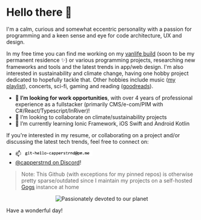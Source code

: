 # Hello there 👋

I'm a calm, curious and somewhat eccentric personality with a passion for programming and a keen sense and eye for code architecture, UX and design.

In my free time you can find me working on my [vanlife build](https://instagram.com/wheeldwell) (soon to be my permanent residence ✨) or various programming projects, researching new frameworks and tools and the latest trends in app/web design. I'm also interested in sustainability and climate change, having one hobby project dedicated to hopefully tackle that. Other hobbies include music ([my playlist](https://open.spotify.com/playlist/3UwTfkqZMLQ2Z4jJbpHwu2?si=e2b35ca587694a38)), concerts, sci-fi, gaming and reading ([goodreads](https://goodreads.com/capperstrnd)).

- 🤔 **I’m looking for work opportunities**, with over 4 years of professional experience as a fullstacker (primarily CMS/e-com/PIM with C#/React/Typescript/InRiver)!
- 👯 I’m looking to collaborate on climate/sustainability projects
- 🌱 I’m currently learning Ionic Framework, iOS Swift and Android Kotlin

If you're interested in my resume, or collaborating on a project and/or discussing the latest tech trends, feel free to connect on:
- 📫 !['robots beware - electrified postage method, ask a friend if you can't see this <3'](./assets/reachme.png)
- [@capperstrnd on Discord](https://discord.com/users/capperstrnd)!

> Note: This Github (with exceptions for my pinned repos) is otherwise pretty sparse/outdated since I maintain my projects on a self-hosted [Gogs](https://github.com/gogs/gogs) instance at home
<div align="center">

<img src="./assets/earthgif.gif" alt="Passionately devoted to our planet" width=320 height=320>

</div>

Have a wonderful day!
